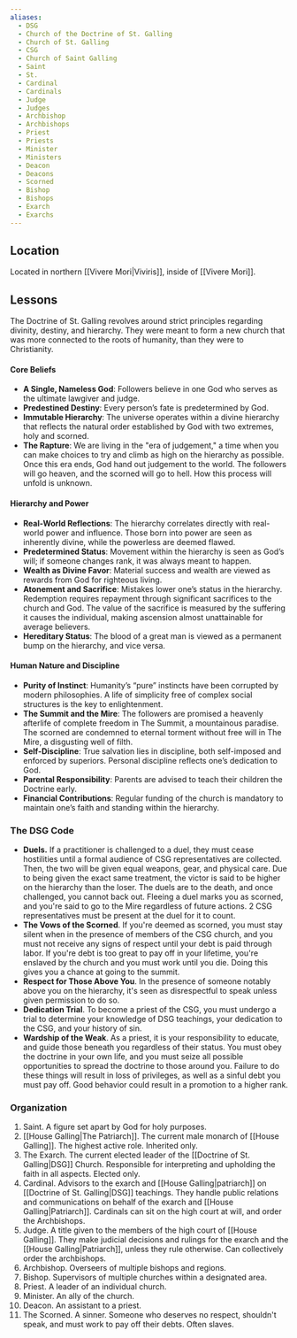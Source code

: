 ```yaml
---
aliases:
  - DSG
  - Church of the Doctrine of St. Galling
  - Church of St. Galling
  - CSG
  - Church of Saint Galling
  - Saint
  - St.
  - Cardinal
  - Cardinals
  - Judge
  - Judges
  - Archbishop
  - Archbishops
  - Priest
  - Priests
  - Minister
  - Ministers
  - Deacon
  - Deacons
  - Scorned
  - Bishop
  - Bishops
  - Exarch
  - Exarchs
---
```

## Location
Located in northern [[Vivere Mori|Viviris]], inside of [[Vivere Mori]]. 

## Lessons
The Doctrine of St. Galling revolves around strict principles regarding divinity, destiny, and hierarchy. They were meant to form a new church that was more connected to the roots of humanity, than they were to Christianity. 

#### Core Beliefs
- **A Single, Nameless God**: Followers believe in one God who serves as the ultimate lawgiver and judge.
- **Predestined Destiny**: Every person’s fate is predetermined by God. 
- **Immutable Hierarchy**: The universe operates within a divine hierarchy that reflects the natural order established by God with two extremes, holy and scorned. 
- **The Rapture**: We are living in the "era of judgement," a time when you can make choices to try and climb as high on the hierarchy as possible. Once this era ends, God hand out judgement to the world. The followers will go heaven, and the scorned will go to hell. How this process will unfold is unknown.

#### Hierarchy and Power
- **Real-World Reflections**: The hierarchy correlates directly with real-world power and influence. Those born into power are seen as inherently divine, while the powerless are deemed flawed.
- **Predetermined Status**: Movement within the hierarchy is seen as God’s will; if someone changes rank, it was always meant to happen.
- **Wealth as Divine Favor**: Material success and wealth are viewed as rewards from God for righteous living.
- **Atonement and Sacrifice**: Mistakes lower one’s status in the hierarchy. Redemption requires repayment through significant sacrifices to the church and God. The value of the sacrifice is measured by the suffering it causes the individual, making ascension almost unattainable for average believers.
- **Hereditary Status**: The blood of a great man is viewed as a permanent bump on the hierarchy, and vice versa.  

#### Human Nature and Discipline
- **Purity of Instinct**: Humanity’s “pure” instincts have been corrupted by modern philosophies. A life of simplicity free of complex social structures is the key to enlightenment. 
- **The Summit and the Mire**: The followers are promised a heavenly afterlife of complete freedom in The Summit, a mountainous paradise. The scorned are condemned to eternal torment without free will in The Mire, a disgusting well of filth. 
- **Self-Discipline**: True salvation lies in discipline, both self-imposed and enforced by superiors. Personal discipline reflects one’s dedication to God.
- **Parental Responsibility**: Parents are advised to teach their children the Doctrine early.
- **Financial Contributions**: Regular funding of the church is mandatory to maintain one’s faith and standing within the hierarchy.

### The DSG Code
- **Duels.** If a practitioner is challenged to a duel, they must cease hostilities until a formal audience of CSG representatives are collected. Then, the two will be given equal weapons, gear, and physical care. Due to being given the exact same treatment, the victor is said to be higher on the hierarchy than the loser. The duels are to the death, and once challenged, you cannot back out. Fleeing a duel marks you as scorned, and you're said to go to the Mire regardless of future actions. 2 CSG representatives must be present at the duel for it to count.
- **The Vows of the Scorned**. If you're deemed as scorned, you must stay silent when in the presence of members of the CSG church, and you must not receive any signs of respect until your debt is paid through labor. If you're debt is too great to pay off in your lifetime, you're enslaved by the church and you must work until you die. Doing this gives you a chance at going to the summit. 
- **Respect for Those Above You**. In the presence of someone notably above you on the hierarchy, it's seen as disrespectful to speak unless given permission to do so. 
- **Dedication Trial**. To become a priest of the CSG, you must undergo a trial to determine your knowledge of DSG teachings, your dedication to the CSG, and your history of sin. 
- **Wardship of the Weak**. As a priest, it is your responsibility to educate, and guide those beneath you regardless of their status. You must obey the doctrine in your own life, and you must seize all possible opportunities to spread the doctrine to those around you. Failure to do these things will result in loss of privileges, as well as a sinful debt you must pay off. Good behavior could result in a promotion to a higher rank.

### Organization
1. Saint. A figure set apart by God for holy purposes.
2. [[House Galling|The Patriarch]]. The current male monarch of [[House Galling]]. The highest active role. Inherited only.
3. The Exarch. The current elected leader of the [[Doctrine of St. Galling|DSG]] Church. Responsible for interpreting and upholding the faith in all aspects. Elected only. 
4. Cardinal. Advisors to the exarch and [[House Galling|patriarch]] on [[Doctrine of St. Galling|DSG]] teachings. They handle public relations and communications on behalf of the exarch and [[House Galling|Patriarch]]. Cardinals can sit on the high court at will, and order the Archbishops. 
5. Judge. A title given to the members of the high court of [[House Galling]]. They make judicial decisions and rulings for the exarch and the [[House Galling|Patriarch]], unless they rule otherwise. Can collectively order the archbishops. 
6. Archbishop. Overseers of multiple bishops and regions. 
7. Bishop. Supervisors of multiple churches within a designated area.
8. Priest. A leader of an individual church.
9. Minister. An ally of the church. 
10. Deacon. An assistant to a priest.
11. The Scorned. A sinner. Someone who deserves no respect, shouldn't speak, and must work to pay off their debts. Often slaves.